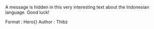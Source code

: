 A message is hidden in this very interesting text about the Indonesian language. Good luck!

Format : Hero{}
Author : Thibz
